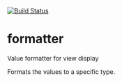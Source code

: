 [![Build Status](https://travis-ci.org/benrowe/formatter.svg?branch=master)](https://travis-ci.org/benrowe/formatter)

# formatter
Value formatter for view display

Formats the values to a specific type.
